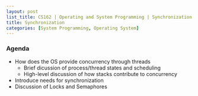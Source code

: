 ```yaml
---
layout: post
list_title: CS162 | Operating and System Programming | Synchronization
title: Synchronization
categories: [System Programming, Operating System]
---
```


### Agenda

- How does the OS provide concurrency through threads
    - Brief dicussion of process/thread states and scheduling
    - High-level discussion of how stacks contribute to concurrency
- Introduce needs for synchronization
- Discussion of Locks and Semaphores


